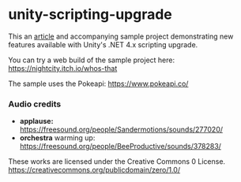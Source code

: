 # unity-scripting-upgrade

This an [article](Documentation/unity-scripting-uprade.md) and accompanying sample project demonstrating new features available with Unity's .NET 4.x scripting upgrade.

You can try a web build of the sample project here: https://nightcity.itch.io/whos-that 

The sample uses the Pokeapi: https://www.pokeapi.co/ 

### Audio credits

* **applause:** https://freesound.org/people/Sandermotions/sounds/277020/
* **orchestra** warming up: https://freesound.org/people/BeeProductive/sounds/378283/ 

These works are licensed under the Creative Commons 0 License.
https://creativecommons.org/publicdomain/zero/1.0/
